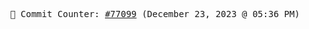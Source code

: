 <p align="center">
    <samp>
        📮 Commit Counter: <a href="https://github.com/Javascript-void0/Javascript-void0/commits/main">#77099</a> (December 23, 2023 @ 05:36 PM)
    </samp>
</p>
